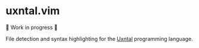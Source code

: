 # uxntal.vim

:construction: Work in progress :construction:

File detection and syntax highlighting for the [Uxntal][uxntal] programming language.

[uxntal]: https://wiki.xxiivv.com/site/uxntal.html
